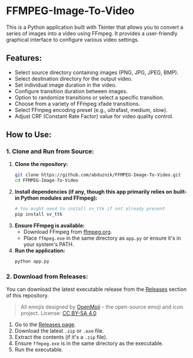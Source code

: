 # FFMPEG-Image-To-Video

This is a Python application built with Tkinter that allows you to convert a series of images into a video using FFmpeg. It provides a user-friendly graphical interface to configure various video settings.

## Features:
- Select source directory containing images (PNG, JPG, JPEG, BMP).
- Select destination directory for the output video.
- Set individual image duration in the video.
- Configure transition duration between images.
- Option to randomize transitions or select a specific transition.
- Choose from a variety of FFmpeg xfade transitions.
- Select FFmpeg encoding preset (e.g., ultrafast, medium, slow).
- Adjust CRF (Constant Rate Factor) value for video quality control.

## How to Use:

### 1. Clone and Run from Source:
1. **Clone the repository:**
   ```bash
   git clone https://github.com/abduznik/FFMPEG-Image-To-Video.git
   cd FFMPEG-Image-To-Video
   ```
2. **Install dependencies (if any, though this app primarily relies on built-in Python modules and FFmpeg):**
   ```bash
   # You might need to install sv_ttk if not already present
   pip install sv_ttk
   ```
3. **Ensure FFmpeg is available:**
   - Download FFmpeg from [ffmpeg.org](https://ffmpeg.org/download.html).
   - Place `ffmpeg.exe` in the same directory as `app.py` or ensure it's in your system's PATH.
4. **Run the application:**
   ```bash
   python app.py
   ```

### 2. Download from Releases:
You can download the latest executable release from the [Releases](https://github.com/abduznik/FFMPEG-Image-To-Video/releases) section of this repository.

> All emojis designed by [OpenMoji](https://openmoji.org/) – the open-source emoji and icon project. License: [CC BY-SA 4.0](https://creativecommons.org/licenses/by-sa/4.0/#)
1. Go to the [Releases page](https://github.com/abduznik/FFMPEG-Image-To-Video/releases).
2. Download the latest `.zip` or `.exe` file.
3. Extract the contents (if it's a `.zip` file).
4. Ensure `ffmpeg.exe` is in the same directory as the executable.
5. Run the executable.
